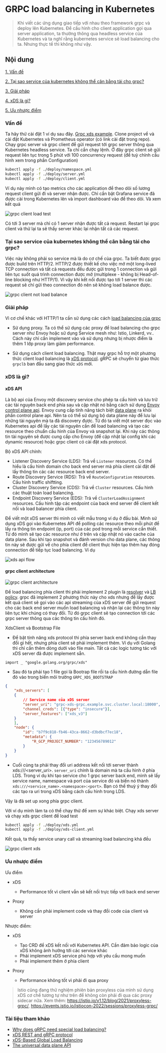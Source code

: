# GRPC load balancing in Kubernetes

> Khi viết các ứng dụng giao tiếp với nhau theo framework grpc và deploy lên Kubernetes. Để cấu hình cho client application
> gọi qua server application, ta thường thông qua headless service của Kubernetes và ta nghĩ rằng kubernetes service sẽ load
> balancing cho ta. Nhưng thực tế thì không như vậy.

## Nội dung

[1. Vấn đề](#problem)

[2. Tại sao service của kubernetes không thể cân bằng tải cho grpc?](#grpc-loadbalancing)

[3. Giải pháp](#solution)

[4. xDS là gì?](#xds)

[5. Ưu nhược điểm](#pros-cons)

<h3 id="problem">Vấn đề</h3>

Ta hãy thử cài đặt 1 ví dụ sau đây. [Grpc xds example](https://github.com/trinhdaiphuc/grpc-xds-example). Clone project vể và cài đặt
Kubernetes và Prometheus operator (có link cài đặt trong repo). Chạy grpc server và grpc client để gửi request tới grpc server thông qua
Kubernetes headless service. Ta chỉ cần chạy lệnh. Ở đây grpc client sẽ gửi request liên tục trong 5 phút với 100 concurrency request (để
tuỳ chỉnh cấu hình xem trong phần Configuration)

```bash
kubectl apply -f ./deploy/namespace.yml 
kubectl apply -f ./deploy/server.yml 
kubectl apply -f ./deploy/client.yml 
```

Ví dụ này mình có tạo metrics cho các application để theo dõi số lương request client gửi đi và server nhận được. Chỉ cần bật Grafana service đã được cài trong Kubernetes lên và import dashboard vào để theo dõi. Và xem kết quả

![grpc client load test](../../images/programing-language/golang/grpc-client.png)

Có tới 3 server mà chỉ có 1 server nhận được tất cả request. Restart lại grpc client và thử lại ta sẽ thấy server khác lại nhận tất cả các request.

<h3 id="grpc-loadbalancing">Tại sao service của kubernetes không thể cân bằng tải cho grpc?</h3>

Việc này không phải so service mà là do cơ chế của grpc. Ta biết được grpc được build trên HTTP/2. HTTP/2 được thiết kế cho việc mở một
long-lived TCP connection và tất cả requests đều được gửi trong 1 connection và gửi liên tục suốt quá trình connection được mở (multiplexe -
không bị Head-of-line blocking như HTTP/1). Vì vậy khi kết nối được tạo tới 1 server thì các request sẽ chỉ gửi theo connection đó nên sẽ
không load balance được.

![grpc client not load balance](../../images/programing-language/golang/grpc-client-not-load-balancing.png)

<h3 id="solution">Giải pháp</h3>

Vì cơ chế khác với HTTP/1 ta cần sử dụng các cách [load balancing của grpc](https://grpc.io/blog/grpc-load-balancing/)

- Sử dụng proxy. Ta có thể sử dụng các proxy để load balancing cho grpc server như Envoy hoặc sử dụng Service mesh như: Istio, Linkerd, vv..
Cách này chỉ cần implement vào và sử dụng nhưng bị nhược điểm là thêm 1 lớp proxy làm giảm performance.

- Sử dụng cách client load balancing. Thật may grpc hỗ trợ một phương thức client load balancing là [xDS protocol](https://github.com/grpc/proposal/blob/master/A27-xds-global-load-balancing.md).
gRPC sẽ chuyển từ giao thức `grpclb` ban đầu sang giao thức `xDS` mới.

<h3 id="xds">xDS là gì?</h3>

#### xDS API

Là bộ api của Envoy một discovery service cho phép ta cấu hình và lưu trữ các tài nguyên back end phía sau và cập nhật nó bằng cách sử dụng [Envoy control plane api](https://www.envoyproxy.io/docs/envoy/latest/start/quick-start/configuration-dynamic-control-plane).
Envoy cung cấp tính năng tách biệt [data plane](https://blog.envoyproxy.io/the-universal-data-plane-api-d15cec7a) ra khỏi phần control plane api.
Nên ta có thể sử dụng bộ data plane này để lưu lại những tài nguyên mà ta đã discovery được. Từ đó ta viết một server đọc vào Kubernetes api
để lấy các tài nguyên cần để load balancing và tạo các resource theo chuẩn cấu hình của Envoy và snapshot lại. Khi này các thông tin tài
nguyên sẽ được cung cấp cho Envoy (để cập nhật lại config khi các dynamic resource) hoặc grpc client có cài đặt xds protocol.

Bộ xDS API chính:

- Listener Discovery Service (LDS): Trả về `Listener` resources. Có thể hiểu là cấu hình domain cho back end server mà phía client cài đặt để lấy thông tin các các resource back end server.
- Route Discovery Service (RDS): Trả về `RouteConfiguration` resources. Cấu hình traffic shiftting.
- Cluster Discovery Service (CDS): Trả về `Cluster` resources. Cấu hình các thuật toán load balancing.
- Endpoint Discovery Service (EDS): Trả về `ClusterLoadAssignment` resources. Cấu hình tập các endpoint của back end server để client kết nối và load balancer phía client.

Để viết một xDS server thì mình có viết mẫu trong ví dụ ở đầu bài. Mình sử dụng xDS gọi vào Kubernetes API để polling các resource theo mỗi
phút để lấy ra thông tin endpoint (ip, port) của các pod trong mỗi service cần thiết. Từ đó mình sẽ tạo các resource như ở trên và cập nhật
nó vào cache của data plane. Sau khi tạo snapshot và đánh version cho data plane, các thông tin này sẽ được gửi về cho phía client để client
thực hiện tạo thêm hay đóng connection để tiếp tục load balancing. Ví dụ

![xds api flow](../../images/programing-language/golang/xds-flow.png)

#### grpc client architecture

![grpc client architecture](../../images/programing-language/golang/grpc_client_architecture.png)

Để load balancing phía client thì phải implement 2 plugin là [resolver](https://github.com/grpc/grpc/blob/master/doc/naming.md) và [LB policy](https://github.com/grpc/grpc/blob/master/doc/load-balancing.md).
grpc đã implement 2 phương thức này cho xds nhưng để lấy được kết quả client sẽ gọi vào các api streaming của xDS server để gửi request cho
các back end server muốn load balancing và nhận lại các thông tin này liên tục khi chúng có thay đổi. Từ đó grpc client sẽ tạo connection
tới các grpc server thông qua các thông tin cấu hình đó.

XdsClient và Bootstrap File

- Để bật tính năng xds protocol thì phía server back end không cần thay đổi gì hết, nhưng phía client sẽ phải implement thêm. Ví dụ với
Golang thì chỉ cần thêm dòng dưới vào file main. Tất cả các logic tương tác với xDS server đã được implement sẵn.

```golang
import _ "google.golang.org/grpc/xds"
```

- Sau đó ta phải tạo 1 file gọi là Bootrap file rồi ta cấu hình đường dẫn file đó vào trong biến môi trường `GRPC_XDS_BOOTSTRAP`

```json
{
    "xds_servers": [
    {
        // Service name của xDS server
        "server_uri": "grpc-xds-grpc.example.svc.cluster.local:18000",
        "channel_creds": [{"type": "insecure"}],
        "server_features": ["xds_v3"]
    }
    ],
    "node": {
        "id": "b7f9c818-fb46-43ca-8662-d3bdbcf7ec18",
        "metadata": {
            "R_GCP_PROJECT_NUMBER": "123456789012"
        }
    }
}
```

- Cuối cùng ta phải thay đổi uri address kết nối tới server thành xds:///<server_uri>. `server_uri` chính là domain mà ta cấu hình ở phía LDS.
Trong ví dụ khi tạo service cho 1 grpc server back end, mình sẽ lấy service name, namespace và port của service đó và biến nó thành `xds:///<service_name>.<namespace>:<port>`. Bạn có thế thuỳ ý thay đổi các tạo ra uri trong xDS bằng cách cấu hình trong LDS.

Vậy là đã set up xong phía grpc client.

Với ví dụ mình làm ta có thể chạy thử để xem sự khác biệt. Chạy xds server và chạy xds grpc client để load test

```bash
kubectl apply -f ./deploy/xds.yml
kubectl apply -f ./deploy/xds-client.yml
```

Kết quả, ta thấy service unary call và streaming load balancing khá đều

![grpc client xds](../../images/programing-language/golang/grpc-client-xds.png)

<h3 id="pros-cons">Ưu nhược điểm</h3>

Ưu điểm

- xDS
  - Performance tốt vì client vẫn sẽ kết nối trực tiếp với back end server

- Proxy
  - Không cần phải implement code và thay đổi code của client và server

Nhược điểm:

- xDS
  - Tạo CRD để xDS kết nối với Kubernetes API. Cần đảm bảo logic của xDS không ảnh hưởng tới các service khác
  - Phải implement xDS service phù hợp với yêu cầu mong muốn
  - Phải implement thêm ở phía client

- Proxy
  - Performance không tốt vì phải đi qua proxy

> Istio cũng đang thử nghiệm phiên bản proxyless của mình sử dụng xDS cơ chế tương tự như trên để không còn phải đi qua các proxy sidecar nữa. 
> Xem thêm: https://istio.io/v1.12/blog/2021/proxyless-grpc/, https://events.istio.io/istiocon-2022/sessions/proxyless-grpc/

### Tài liệu tham khảo

- [Why does gRPC need special load balancing?](https://kubernetes.io/blog/2018/11/07/grpc-load-balancing-on-kubernetes-without-tears/#why-does-grpc-need-special-load-balancing)
- [xDS REST and gRPC protocol](https://www.envoyproxy.io/docs/envoy/latest/api-docs/xds_protocol)
- [xDS-Based Global Load Balancing](https://github.com/grpc/proposal/blob/master/A27-xds-global-load-balancing.md)
- [The universal data plane API](https://blog.envoyproxy.io/the-universal-data-plane-api-d15cec7a)
